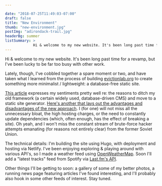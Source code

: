 ```yaml
---

date: "2018-07-25T11:49:03-07:00"
draft: false
title: "New Environment"
thumb: "new-environment.jpg"
postImg: "adirondack-trail.jpg"
headerBg: summer
listSummary: >
             Hi & welcome to my new website. It's been long past time for a revamp, but I've been lucky to be far too busy with other work. Lately, though, I've cobbled together a spare moment or two ...
---             
```

Hi & welcome to my new website. It's been long past time for a revamp, but I've been lucky to be far too busy with other work. 

Lately, though, I've cobbled together a spare moment or two, and have taken what I learned from the process of building <a href="https://evictionlab.org" target="_blank">evictionlab.org</a> to create something more minimalist / lightweight: a database-free static site.

<a href="https://eran.sandler.co.il/2017/06/04/goodbye-wordpress-hello-static-netlify/" target="_blank">This article</a> expresses my sentiments pretty well re: the reasons to ditch my old framework (a certain widely used, database-driven CMS) and move to a static site generator. <a href="https://developer.okta.com/blog/2018/06/07/static-sites-vs-cms" target="_blank">Here's another that lays out the advantages and disadvantages of the new approach</a>. I (for one) will not miss all the unnecessary bloat, the high hosting charges, or the need to constantly update dependencies (which, often enough, has the effect of breaking a site). Oh yeah, and I won't miss the constant stream of brute-force hacker attempts emanating (for reasons not entirely clear) from the former Soviet Union.

The technical details: I'm building the site using Hugo, with deployment and hosting via Netlify. I've been enjoying exploring & playing around with various API's, so I made a weather feed using <a href="https://openweathermap.org/api" target="_blank">OpenWeatherMap</a>. Soon I'll add a "latest tracks" feed from Spotify via <a href="https://www.last.fm/api/intro" target="_blank">Last.fm's API</a>.

Other things I'll be getting to soon: a gallery of some of my better photos, a running news page featuring articles I've found interesting, and I'll probably also hook in some other feeds of interest. Stay tuned.


